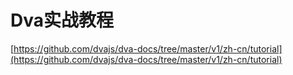 # Dva实战教程

[https://github.com/dvajs/dva-docs/tree/master/v1/zh-cn/tutorial](https://github.com/dvajs/dva-docs/tree/master/v1/zh-cn/tutorial)